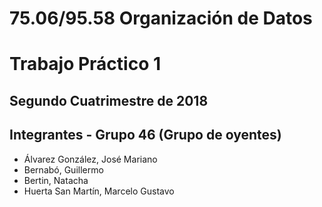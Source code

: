 # 75.06/95.58 Organización de Datos
# Trabajo Práctico 1


## Segundo Cuatrimestre de 2018



## Integrantes - Grupo 46 (Grupo de oyentes)

 - Álvarez González, José Mariano
 - Bernabó, Guillermo
 - Bertin, Natacha
 - Huerta San Martín, Marcelo Gustavo


